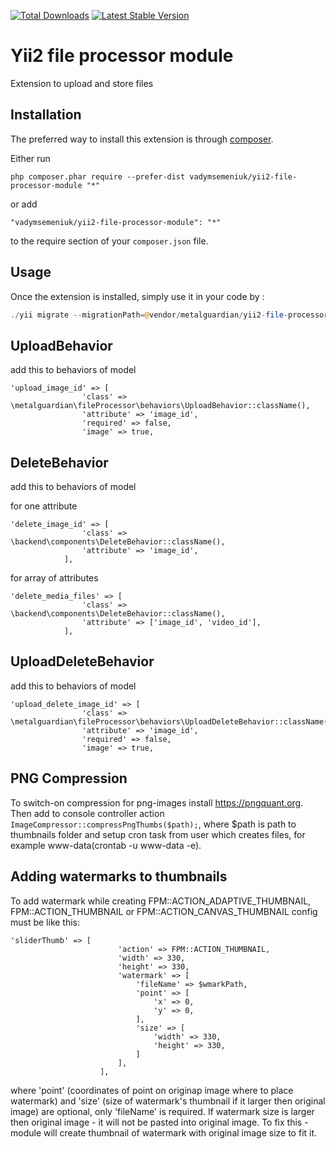 [![Total Downloads](https://img.shields.io/packagist/dt/vadymsemeniuk/yii2-file-processor-module)](https://packagist.org/packages/vadymsemeniuk/yii2-file-processor-module)
[![Latest Stable Version](https://img.shields.io/packagist/v/vadymsemeniuk/yii2-file-processor-module)](https://packagist.org/packages/vadymsemeniuk/yii2-file-processor-module)

Yii2 file processor module
==========================
Extension to upload and store files

Installation
------------

The preferred way to install this extension is through [composer](http://getcomposer.org/download/).

Either run

```
php composer.phar require --prefer-dist vadymsemeniuk/yii2-file-processor-module "*"
```

or add

```
"vadymsemeniuk/yii2-file-processor-module": "*"
```

to the require section of your `composer.json` file.


Usage
-----

Once the extension is installed, simply use it in your code by  :

```php
./yii migrate --migrationPath=@vendor/metalguardian/yii2-file-processor-module/src/migrations
```

UploadBehavior
--------------

add this to behaviors of model

```
'upload_image_id' => [
                'class' => \metalguardian\fileProcessor\behaviors\UploadBehavior::className(),
                'attribute' => 'image_id',
                'required' => false,
                'image' => true,
   ```

DeleteBehavior
--------------

add this to behaviors of model

for one attribute

```
'delete_image_id' => [
                'class' => \backend\components\DeleteBehavior::className(),
                'attribute' => 'image_id',
            ],
```

for array of attributes

```
'delete_media_files' => [
                'class' => \backend\components\DeleteBehavior::className(),
                'attribute' => ['image_id', 'video_id'],
            ],
```

UploadDeleteBehavior
--------------

add this to behaviors of model

```
'upload_delete_image_id' => [
                'class' => \metalguardian\fileProcessor\behaviors\UploadDeleteBehavior::className(),
                'attribute' => 'image_id',
                'required' => false,
                'image' => true,
   ```

PNG Compression
------------------

To switch-on compression for png-images install https://pngquant.org.
Then add to console controller action ```ImageCompressor::compressPngThumbs($path);```,
where $path is path to thumbnails folder and setup cron task from user which creates files,
for example www-data(crontab -u www-data -e).


Adding watermarks to thumbnails
-------------------
To add watermark while creating FPM::ACTION_ADAPTIVE_THUMBNAIL, FPM::ACTION_THUMBNAIL or FPM::ACTION_CANVAS_THUMBNAIL config must be like this:
````
'sliderThumb' => [
                        'action' => FPM::ACTION_THUMBNAIL,
                        'width' => 330,
                        'height' => 330,
                        'watermark' => [
                            'fileName' => $wmarkPath,
                            'point' => [
                                'x' => 0,
                                'y' => 0,
                            ],
                            'size' => [
                                'width' => 330,
                                'height' => 330,
                            ]
                        ],
                    ],
````
where 'point' (coordinates of point on originap image where to place watermark) and 'size' (size of watermark's thumbnail if it larger then original image) are optional, only 'fileName' is required.
If watermark size is larger then original image - it will not be pasted into original image. To fix this - module will create thumbnail of watermark with original image size to fit it.
